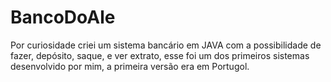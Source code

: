 # BancoDoAle
Por curiosidade criei um sistema bancário em JAVA com a possibilidade de fazer, depósito, saque, e ver extrato, esse foi um dos primeiros sistemas desenvolvido por mim, a primeira versão era em Portugol.
